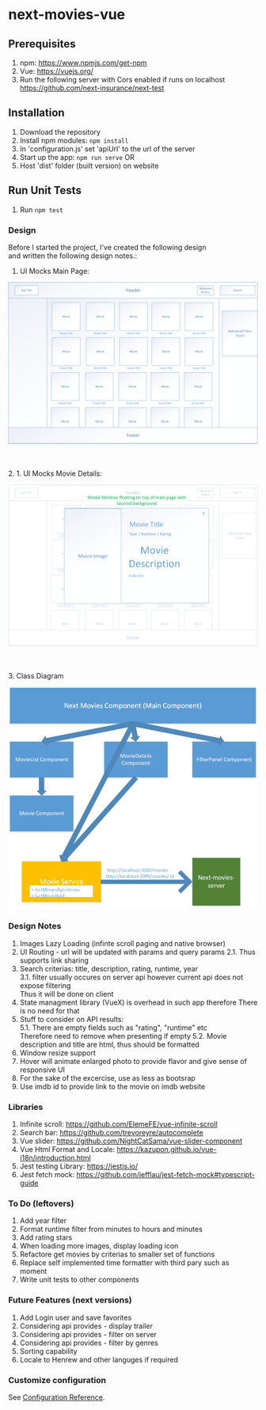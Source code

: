 # next-movies-vue

## Prerequisites
1. npm: https://www.npmjs.com/get-npm
2. Vue: https://vuejs.org/
3. Run the following server with Cors enabled if runs on localhost
   https://github.com/next-insurance/next-test

## Installation
1. Download the repository
2. Install npm modules: `npm install`
3. In 'configuration.js' set 'apiUrl' to the url of the server
3. Start up the app: `npm run serve`
OR
1. Host 'dist' folder (built version) on website

## Run Unit Tests
1. Run `npm test`

### Design
Before I started the project, I've created the following design  
and written the following design notes.:
1. UI Mocks
Main Page:
<p align="center">
  <img src="docs/Next-movies-vue-web-mock-main.png">
</p>
<br/>
<br/>
2. 1. UI Mocks
Movie Details:
<p align="center">
  <img src="docs/Next-movies-vue-web-mock-movie-details.png">
</p>
<br/>
<br/>
3. Class Diagram
<p align="center">
  <img src="docs/next-movies-class-diagram.png">
</p>

### Design Notes
1. Images Lazy Loading (infinte scroll paging and native browser)
2. UI Routing - url will be updated with params and query params 
2.1. Thus supports link sharing
3. Search criterias: title, description, rating, runtime, year  
3.1. filter usually occures on server api however current api does not expose filtering  
Thus it will be done on client
4. State managment library (VueX) is overhead in such app therefore There is no need for that
5. Stuff to consider on API results:  
5.1. There are empty fields such as "rating", "runtime" etc   
Therefore need to remove when presenting if empty
5.2. Movie description and title are html, thus should be formatted
6. Window resize support
7. Hover will animate enlarged photo to provide flavor and give sense of responsive UI
8. For the sake of the excercise, use as less as bootsrap
9. Use imdb id to provide link to the movie on imdb website
  
### Libraries  
1. Infinite scroll: https://github.com/ElemeFE/vue-infinite-scroll
2. Search bar: https://github.com/trevoreyre/autocomplete
3. Vue slider: https://github.com/NightCatSama/vue-slider-component
4. Vue Html Format and Locale: https://kazupon.github.io/vue-i18n/introduction.html
5. Jest testing Library: https://jestjs.io/
6. Jest fetch mock: https://github.com/jefflau/jest-fetch-mock#typescript-guide

### To Do (leftovers)
1. Add year filter
2. Format runtime filter from minutes to hours and minutes
3. Add rating stars
4. When loading more images, display loading icon
5. Refactore get movies by criterias to smaller set of functions
6. Replace self implemented time formatter with third pary such as moment
7. Write unit tests to other components

### Future Features (next versions)
1. Add Login user and save favorites
2. Considering api provides - display trailer
3. Considering api provides - filter on server
4. Considering api provides - filter by genres
5. Sorting capability
6. Locale to Henrew and other languges if required



### Customize configuration
See [Configuration Reference](https://cli.vuejs.org/config/).
